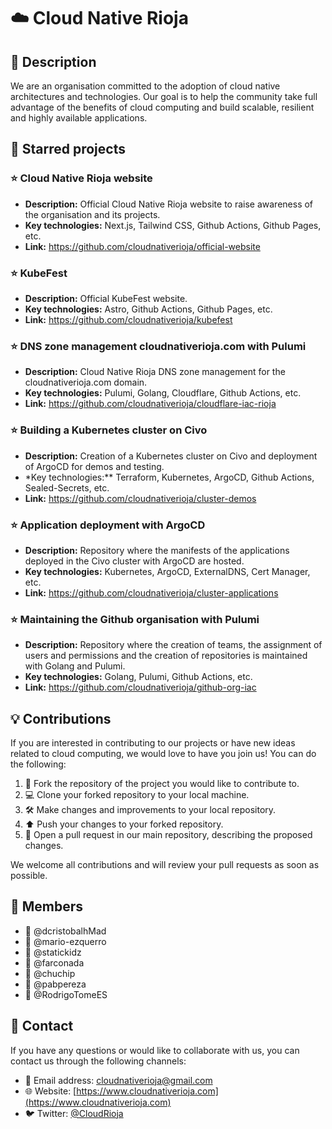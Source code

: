 # :cloud: Cloud Native Rioja

## :memo: Description

We are an organisation committed to the adoption of cloud native architectures and technologies. Our goal is to help the community take full advantage of the benefits of cloud computing and build scalable, resilient and highly available applications.

## :rocket: Starred projects

### :star: Cloud Native Rioja website

- **Description:** Official Cloud Native Rioja website to raise awareness of the organisation and its projects.
- **Key technologies:** Next.js, Tailwind CSS, Github Actions, Github Pages, etc.
- **Link:** https://github.com/cloudnativerioja/official-website

### :star: KubeFest

- **Description:** Official KubeFest website.
- **Key technologies:** Astro, Github Actions, Github Pages, etc.
- **Link:** https://github.com/cloudnativerioja/kubefest

### :star: DNS zone management cloudnativerioja.com with Pulumi

- **Description:** Cloud Native Rioja DNS zone management for the cloudnativerioja.com domain.
- **Key technologies:** Pulumi, Golang, Cloudflare, Github Actions, etc.
- **Link:** https://github.com/cloudnativerioja/cloudflare-iac-rioja

### :star: Building a Kubernetes cluster on Civo

- **Description:** Creation of a Kubernetes cluster on Civo and deployment of ArgoCD for demos and testing.
- \*Key technologies:\*\* Terraform, Kubernetes, ArgoCD, Github Actions, Sealed-Secrets, etc.
- **Link:** https://github.com/cloudnativerioja/cluster-demos

### :star: Application deployment with ArgoCD

- **Description:** Repository where the manifests of the applications deployed in the Civo cluster with ArgoCD are hosted.
- **Key technologies:** Kubernetes, ArgoCD, ExternalDNS, Cert Manager, etc.
- **Link:** https://github.com/cloudnativerioja/cluster-applications

### :star: Maintaining the Github organisation with Pulumi

- **Description:** Repository where the creation of teams, the assignment of users and permissions and the creation of repositories is maintained with Golang and Pulumi.
- **Key technologies:** Golang, Pulumi, Github Actions, etc.
- **Link:** https://github.com/cloudnativerioja/github-org-iac

## :bulb: Contributions

If you are interested in contributing to our projects or have new ideas related to cloud computing, we would love to have you join us! You can do the following:

1. :fork_and_knife: Fork the repository of the project you would like to contribute to.
2. :computer: Clone your forked repository to your local machine.
3. :hammer_and_wrench: Make changes and improvements to your local repository.
4. :arrow_up: Push your changes to your forked repository.
5. :tada: Open a pull request in our main repository, describing the proposed changes.

We welcome all contributions and will review your pull requests as soon as possible.

## :busts_in_silhouette: Members

- :bust_in_silhouette: @dcristobalhMad
- :bust_in_silhouette: @mario-ezquerro
- :bust_in_silhouette: @statickidz
- :bust_in_silhouette: @farconada
- :bust_in_silhouette: @chuchip
- :bust_in_silhouette: @pabpereza
- :bust_in_silhouette: @RodrigoTomeES

## :email: Contact

If you have any questions or would like to collaborate with us, you can contact us through the following channels:

- :email: Email address: [cloudnativerioja@gmail.com](mailto:cloudnativerioja@gmail.com)
- :globe_with_meridians: Website: [https://www.cloudnativerioja.com](https://www.cloudnativerioja.com)
- :bird: Twitter: [@CloudRioja](https://twitter.com/CloudRioja)
